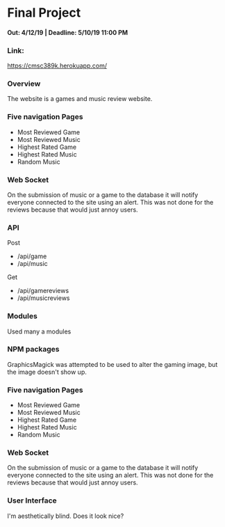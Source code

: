 # Final Project
#### Out: 4/12/19 | Deadline: 5/10/19 11:00 PM

### Link:
https://cmsc389k.herokuapp.com/

### Overview

The website is a games and music review website.

### Five navigation Pages

- Most Reviewed Game
- Most Reviewed Music
- Highest Rated Game
- Highest Rated Music
- Random Music

### Web Socket

On the submission of music or a game to the database it will notify everyone connected to the site using an alert. This was not done for the reviews because that would just annoy users.

### API

Post
- /api/game
- /api/music

Get
- /api/gamereviews
- /api/musicreviews


### Modules

Used many a modules

### NPM packages

GraphicsMagick was attempted to be used to alter the gaming image, but the image doesn't show up.


### Five navigation Pages

- Most Reviewed Game
- Most Reviewed Music
- Highest Rated Game
- Highest Rated Music
- Random Music

### Web Socket

On the submission of music or a game to the database it will notify everyone connected to the site using an alert. This was not done for the reviews because that would just annoy users.


### User Interface

I'm aesthetically blind.
Does it look nice?
